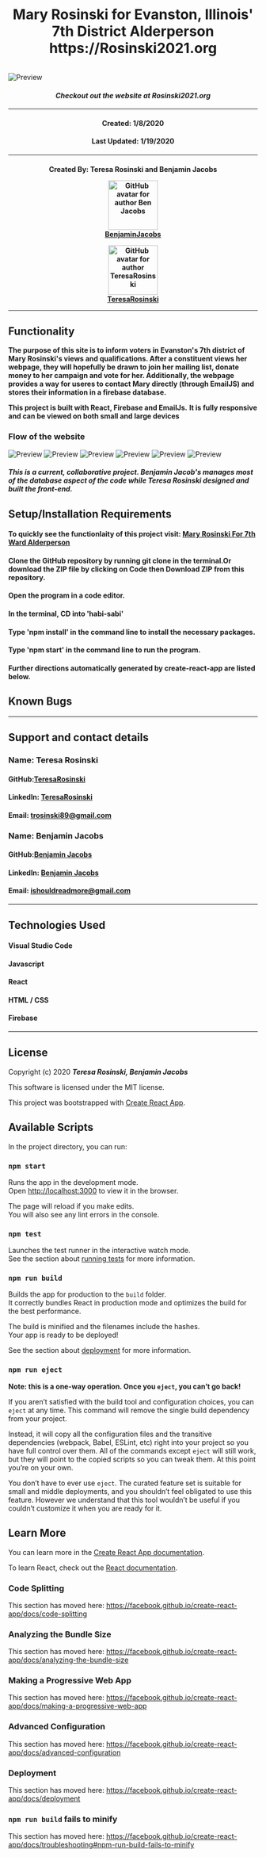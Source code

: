 <h1 align="center"><strong>Mary Rosinski for Evanston, Illinois' 7th District Alderperson
https://Rosinski2021.org
</strong></h1>

<img align = "center">

![Preview](./headerPic.png)

<h4 align="center"><em>Checkout out the website at Rosinski2021.org </em></h4>

---

<h4 align="center">Created: 1/8/2020</h4>
<h4 align="center">Last Updated: 1/19/2020</h4>

---

<h4 align="center"><strong>Created By: Teresa Rosinski and Benjamin Jacobs</strong></h>

[<img src = "https://avatars2.githubusercontent.com/u/54292067?s=400&u=8b62afc62003964d16decd1cef620e7fa94aa313&v=4" width=100 alt="GitHub avatar for author Ben Jacobs">](https://github.com/benjovi09)  
[**BenjaminJacobs**](https://github.com/benjovi09)

[<img src = "https://avatars2.githubusercontent.com/u/64601502?s=460&u=6e3ec9021f0e9990fa27ea14f27118ec463836e8&v=4" width=100 alt="GitHub avatar for author TeresaRosinski">](https://github.com/TeresaRosinski)  
[**TeresaRosinski**](https://github.com/TeresaRosinski)

---

## Functionality

**The purpose of this site is to inform voters in Evanston's 7th district of Mary Rosinski's views and qualifications. After a constituent views her webpage, they will hopefully be drawn to join her mailing list, donate money to her campaign and vote for her. Additionally, the webpage provides a way for useres to contact Mary directly (through EmailJS) and stores their information in a firebase database.**

**This project is built with React, Firebase and EmailJs.**
**It is fully responsive and can be viewed on both small and large devices**

### Flow of the website

![Preview](./navBar.png)
![Preview](./StandFor.png)
![Preview](./videoPic.png)
![Preview](./ItsTimePhoto.png)
![Preview](./CommunityInvolvement.png)
![Preview](./LetsConnect.png)

##### This is a current, collaborative project. Benjamin Jacob's manages most of the database aspect of the code while Teresa Rosinski designed and built the front-end.

## Setup/Installation Requirements

#### To quickly see the functionlaity of this project visit: [Mary Rosinski For 7th Ward Alderperson](https://Rosinski2021.org)

#### Clone the GitHub repository by running git clone in the terminal.Or download the ZIP file by clicking on Code then Download ZIP from this repository.

#### Open the program in a code editor.

#### In the terminal, CD into 'habi-sabi'

#### Type 'npm install' in the command line to install the necessary packages.

#### Type 'npm start' in the command line to run the program.

#### Further directions automatically generated by create-react-app are listed below.

## Known Bugs

---

## Support and contact details

### Name: Teresa Rosinski

#### GitHub:[TeresaRosinski](https://github.com/TeresaRosinski)

#### LinkedIn: [TeresaRosinski](https://www.linkedin.com/in/teresarosinski/)

#### Email: trosinski89@gmail.com

### Name: Benjamin Jacobs

#### GitHub:[Benjamin Jacobs](https://github.com/benjovi09)

#### LinkedIn: [Benjamin Jacobs](https://www.linkedin.com/in/benjamin-jacobs-b7833b143/)

#### Email: ishouldreadmore@gmail.com

---

## Technologies Used

#### Visual Studio Code

#### Javascript

#### React

#### HTML / CSS

#### Firebase

---

## License

Copyright (c) 2020 **_Teresa Rosinski, Benjamin Jacobs_**

This software is licensed under the MIT license.

This project was bootstrapped with [Create React App](https://github.com/facebook/create-react-app).

## Available Scripts

In the project directory, you can run:

### `npm start`

Runs the app in the development mode.<br />
Open [http://localhost:3000](http://localhost:3000) to view it in the browser.

The page will reload if you make edits.<br />
You will also see any lint errors in the console.

### `npm test`

Launches the test runner in the interactive watch mode.<br />
See the section about [running tests](https://facebook.github.io/create-react-app/docs/running-tests) for more information.

### `npm run build`

Builds the app for production to the `build` folder.<br />
It correctly bundles React in production mode and optimizes the build for the best performance.

The build is minified and the filenames include the hashes.<br />
Your app is ready to be deployed!

See the section about [deployment](https://facebook.github.io/create-react-app/docs/deployment) for more information.

### `npm run eject`

**Note: this is a one-way operation. Once you `eject`, you can’t go back!**

If you aren’t satisfied with the build tool and configuration choices, you can `eject` at any time. This command will remove the single build dependency from your project.

Instead, it will copy all the configuration files and the transitive dependencies (webpack, Babel, ESLint, etc) right into your project so you have full control over them. All of the commands except `eject` will still work, but they will point to the copied scripts so you can tweak them. At this point you’re on your own.

You don’t have to ever use `eject`. The curated feature set is suitable for small and middle deployments, and you shouldn’t feel obligated to use this feature. However we understand that this tool wouldn’t be useful if you couldn’t customize it when you are ready for it.

## Learn More

You can learn more in the [Create React App documentation](https://facebook.github.io/create-react-app/docs/getting-started).

To learn React, check out the [React documentation](https://reactjs.org/).

### Code Splitting

This section has moved here: https://facebook.github.io/create-react-app/docs/code-splitting

### Analyzing the Bundle Size

This section has moved here: https://facebook.github.io/create-react-app/docs/analyzing-the-bundle-size

### Making a Progressive Web App

This section has moved here: https://facebook.github.io/create-react-app/docs/making-a-progressive-web-app

### Advanced Configuration

This section has moved here: https://facebook.github.io/create-react-app/docs/advanced-configuration

### Deployment

This section has moved here: https://facebook.github.io/create-react-app/docs/deployment

### `npm run build` fails to minify

This section has moved here: https://facebook.github.io/create-react-app/docs/troubleshooting#npm-run-build-fails-to-minify
